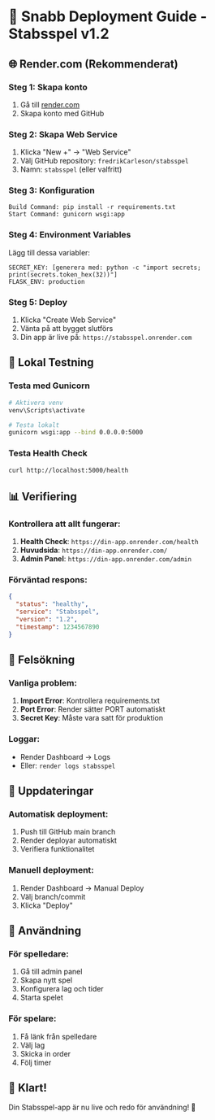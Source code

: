 # 🚀 Snabb Deployment Guide - Stabsspel v1.2

## 🌐 Render.com (Rekommenderat)

### Steg 1: Skapa konto
1. Gå till [render.com](https://render.com)
2. Skapa konto med GitHub

### Steg 2: Skapa Web Service
1. Klicka "New +" → "Web Service"
2. Välj GitHub repository: `fredrikCarleson/stabsspel`
3. Namn: `stabsspel` (eller valfritt)

### Steg 3: Konfiguration
```
Build Command: pip install -r requirements.txt
Start Command: gunicorn wsgi:app
```

### Steg 4: Environment Variables
Lägg till dessa variabler:
```
SECRET_KEY: [generera med: python -c "import secrets; print(secrets.token_hex(32))"]
FLASK_ENV: production
```

### Steg 5: Deploy
1. Klicka "Create Web Service"
2. Vänta på att bygget slutförs
3. Din app är live på: `https://stabsspel.onrender.com`

## 🔧 Lokal Testning

### Testa med Gunicorn
```bash
# Aktivera venv
venv\Scripts\activate

# Testa lokalt
gunicorn wsgi:app --bind 0.0.0.0:5000
```

### Testa Health Check
```bash
curl http://localhost:5000/health
```

## 📊 Verifiering

### Kontrollera att allt fungerar:
1. **Health Check**: `https://din-app.onrender.com/health`
2. **Huvudsida**: `https://din-app.onrender.com/`
3. **Admin Panel**: `https://din-app.onrender.com/admin`

### Förväntad respons:
```json
{
  "status": "healthy",
  "service": "Stabsspel", 
  "version": "1.2",
  "timestamp": 1234567890
}
```

## 🚨 Felsökning

### Vanliga problem:
1. **Import Error**: Kontrollera requirements.txt
2. **Port Error**: Render sätter PORT automatiskt
3. **Secret Key**: Måste vara satt för produktion

### Loggar:
- Render Dashboard → Logs
- Eller: `render logs stabsspel`

## 🔄 Uppdateringar

### Automatisk deployment:
1. Push till GitHub main branch
2. Render deployar automatiskt
3. Verifiera funktionalitet

### Manuell deployment:
1. Render Dashboard → Manual Deploy
2. Välj branch/commit
3. Klicka "Deploy"

## 📱 Användning

### För spelledare:
1. Gå till admin panel
2. Skapa nytt spel
3. Konfigurera lag och tider
4. Starta spelet

### För spelare:
1. Få länk från spelledare
2. Välj lag
3. Skicka in order
4. Följ timer

## 🎉 Klart!

Din Stabsspel-app är nu live och redo för användning! 🚀
